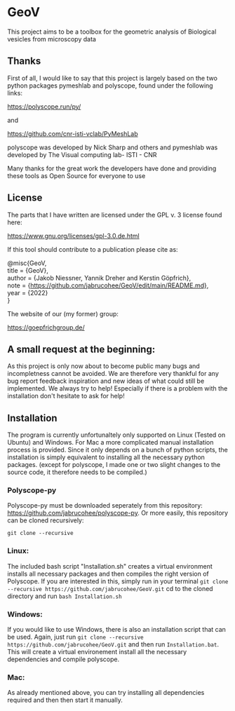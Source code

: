 # GeoV
This project aims to be a toolbox for the geometric analysis of Biological vesicles from microscopy data


## Thanks
First of all, I would like to say that this project is largely based on the two python packages pymeshlab and polyscope, found under the following links:

https://polyscope.run/py/

and 

https://github.com/cnr-isti-vclab/PyMeshLab

polyscope was developed by Nick Sharp and others and pymeshlab was developed by The Visual computing lab- ISTI - CNR

Many thanks for the great work the developers have done and providing these tools as Open Source for everyone to use

## License

The parts that I have written are licensed under the GPL v. 3 license found here:

https://www.gnu.org/licenses/gpl-3.0.de.html

If this tool should contribute to a publication please cite as:

@misc{GeoV,    
  title = {GeoV},   
  author = {Jakob Niessner, Yannik Dreher and Kerstin Göpfrich},   
  note = {https://github.com/jabrucohee/GeoV/edit/main/README.md},   
  year = {2022}   
}

The website of our (my former) group:

https://goepfrichgroup.de/

## A small request at the beginning:

As this project is only now about to become public many bugs and incompletness cannot be avoided. We are therefore very thankful for any bug report feedback inspiration and new ideas of what could still be implemented. We always try to help! Especially if there is a problem with the installation don't hesitate to ask for help!

## Installation

The program is currently unfortunaltely only supported on Linux (Tested on Ubuntu) and Windows. For Mac a more complicated manual installation process is provided. Since it only depends on a bunch of python scripts, the installation is simply equivalent to installing all the necessary python packages. (except for polyscope, I made one or two slight changes to the source code, it therefore needs to be compiled.)

### Polyscope-py
Polyscope-py must be downloaded seperately from this repository: https://github.com/jabrucohee/polyscope-py. Or more easily, this repository can be cloned recursively:

```
git clone --recursive
``` 

### Linux:
The included bash script "Installation.sh" creates a virtual environment installs all necessary packages and then compiles the right version of Polyscope.
If you are interested in this, simply run in your terminal `git clone --recursive https://github.com/jabrucohee/GeoV.git` cd to the cloned directory and run `bash Installation.sh`

### Windows:
If you would like to use Windows, there is also an installation script that can be used. Again, just run `git clone --recursive https://github.com/jabrucohee/GeoV.git` and then run `Installation.bat`. This will create a virtual environement install all the necessary dependencies and compile polyscope.

### Mac:
As already mentioned above, you can try installing all dependencies required and then then start it manually.








